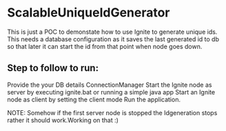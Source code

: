 # ScalableUniqueIdGenerator

This is just a POC to demonstate how to use Ignite to generate unique ids.
This needs a database configuration as it saves the last generated id to db so that later it can start the id from
that point when node goes down.

Step to follow to run:
-----------------------
Provide the your DB details ConnectionManager
Start the Ignite node as server by executing ignite.bat or running a simple java app
Start an Ignite node as client by setting the client mode
Run the application.


NOTE: Somehow if the first server node is stopped the Idgeneration stops rather it should work.Working on that :)

